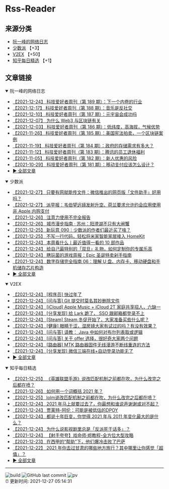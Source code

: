 # Rss-Reader

## 来源分类

* [阮一峰的网络日志](#阮一峰的网络日志)
* [少数派](#少数派) 【+3】
* [V2EX](#V2EX) 【+50】
* [知乎每日精选](#知乎每日精选) 【+1】

## 文章链接

<details open>
    <summary id="阮一峰的网络日志">
     阮一峰的网络日志
    </summary>


* [【2021-12-24】 科技爱好者周刊（第 189 期）：下一个内卷的行业](http://www.ruanyifeng.com/blog/2021/12/weekly-issue-189.html)
* [【2021-12-17】 科技爱好者周刊（第 188 期）：音乐是反社交](http://www.ruanyifeng.com/blog/2021/12/weekly-issue-188.html)
* [【2021-12-10】 科技爱好者周刊（第 187 期）：元宇宙会成功吗](http://www.ruanyifeng.com/blog/2021/12/weekly-issue-187.html)
* [【2021-12-07】 为什么 Web3 与区块链有关](http://www.ruanyifeng.com/blog/2021/12/web3.html)
* [【2021-12-03】 科技爱好者周刊（第 186 期）：低纬度，高海拔，气候优势](http://www.ruanyifeng.com/blog/2021/12/weekly-issue-186.html)
* [【2021-11-26】 科技爱好者周刊（第 185 期）：美国宪法拍卖，一个区块链案例](http://www.ruanyifeng.com/blog/2021/11/weekly-issue-185.html)
* [【2021-11-19】 科技爱好者周刊（第 184 期）：政府的存储需求有多大？](http://www.ruanyifeng.com/blog/2021/11/weekly-issue-184.html)
* [【2021-11-12】 科技爱好者周刊（第 183 期）：腾讯的员工退休福利](http://www.ruanyifeng.com/blog/2021/11/weekly-issue-183.html)
* [【2021-11-05】 科技爱好者周刊（第 182 期）：新人优惠的风险](http://www.ruanyifeng.com/blog/2021/11/weekly-issue-182.html)
* [【2021-10-29】 科技爱好者周刊（第 181 期）：移动支付应该怎么设计？](http://www.ruanyifeng.com/blog/2021/10/weekly-issue-181.html)
* [:arrow_forward: 全部文章](data/阮一峰的网络日志.md)
</details>

<details open>
    <summary id="少数派">
     少数派
    </summary>


* [【2021-12-27】 只要有网就能传文件：微信推出的网页版「文件助手」好用吗？](https://sspai.com/post/70614)
* [【2021-12-27】 派早报：韦伯望远镜发射升空、荷兰要求允许约会应用使用非 Apple 内购支付](https://sspai.com/post/70609)
* [【2021-12-26】 注意力使用不完全报告](https://sspai.com/post/70482)
* [【2021-12-26】 城市漫步指南 · 苏州：阳澄湖不只有大闸蟹](https://sspai.com/post/70221)
* [【2021-12-25】 新玩意 090｜少数派的作者们最近买了啥？](https://sspai.com/post/70586)
* [【2021-12-25】 不写一行代码，轻松将米家智能家居接入 HomeKit](https://sspai.com/post/70089)
* [【2021-12-24】 本周看什么丨最近值得一看的 10 部作品](https://sspai.com/post/70587)
* [【2021-12-24】 给自己最特别的「双旦」礼物，如何定制你的专属乐高](https://sspai.com/post/70583)
* [【2021-12-24】 瞎玩菌的游戏周报：Epic 圣诞特卖剁手指南](https://sspai.com/post/70569)
* [【2021-12-24】 数字存储完全指南 06：理解 U 盘、内存卡、移动硬盘和手机储存芯片构造](https://sspai.com/post/69415)
* [:arrow_forward: 全部文章](data/少数派.md)
</details>

<details open>
    <summary id="V2EX">
     V2EX
    </summary>


* [【2021-12-24】 [程序员] 快过年了](https://www.v2ex.com/t/824201)
* [【2021-12-24】 [问与答] Git 提交时莫名其妙删除文件](https://www.v2ex.com/t/824200)
* [【2021-12-24】 [iCloud] Apple Music + iCloud 2T 家庭共享招人，六缺一](https://www.v2ex.com/t/824199)
* [【2021-12-24】 [分享发现] 给 Lark 跪了， SSO 跟邮箱都登录不上](https://www.v2ex.com/t/824198)
* [【2021-12-24】 [Steam] Steam 冬促开始了，大家准备买些什么呢？](https://www.v2ex.com/t/824197)
* [【2021-12-24】 [健康] 眼睛干涩，湿房镜大家有试过的吗？有没有效果？](https://www.v2ex.com/t/824196)
* [【2021-12-24】 [问与答] 请教： Java 中如何对布尔列表取或逻辑](https://www.v2ex.com/t/824194)
* [【2021-12-24】 [问与答] 关于 offer 选择，很好奇大家两个问题](https://www.v2ex.com/t/824192)
* [【2021-12-24】 [路由器] MTK 路由器固件无线漫游不断线重连的方法](https://www.v2ex.com/t/824191)
* [【2021-12-24】 [分享发现] 微信三端在线+自动登录功能无了](https://www.v2ex.com/t/824190)
* [:arrow_forward: 全部文章](data/V2EX.md)
</details>

<details open>
    <summary id="知乎每日精选">
     知乎每日精选
    </summary>


* [【2021-12-25】 《英雄联盟手游》说改匹配机制之前都在吹，为什么改完之后都在喷？](http://www.zhihu.com/question/499338974/answer/2270772294?utm_campaign=rss&utm_medium=rss&utm_source=rss&utm_content=title)
* [【2021-12-26】 如何用一个词概括 2021 年？](http://www.zhihu.com/question/508117339/answer/2286404162?utm_campaign=rss&utm_medium=rss&utm_source=rss&utm_content=title)
* [【2021-12-25】 lolm说改匹配机制之前都在吹，为什么改完之后都在喷？](http://www.zhihu.com/question/499338974/answer/2270772294?utm_campaign=rss&utm_medium=rss&utm_source=rss&utm_content=title)
* [【2021-12-24】 2021 年马上就要过去了，你最想和谁说声谢谢或对不起？](http://www.zhihu.com/question/504281925/answer/2284592881?utm_campaign=rss&utm_medium=rss&utm_source=rss&utm_content=title)
* [【2021-12-24】 贾莱特-阿伦：可能是被低估的DPOY](http://zhuanlan.zhihu.com/p/449404999?utm_campaign=rss&utm_medium=rss&utm_source=rss&utm_content=title)
* [【2021-12-24】 都说十年巨变，你觉得 2021 年与 2011 年变化最大的是什么？](http://www.zhihu.com/question/502764724/answer/2284002528?utm_campaign=rss&utm_medium=rss&utm_source=rss&utm_content=title)
* [【2021-12-24】 为什么说影视剧里总是「反派死于话多」？](http://www.zhihu.com/question/505105804/answer/2283797329?utm_campaign=rss&utm_medium=rss&utm_source=rss&utm_content=title)
* [【2021-12-24】 【射手夸夸】戏命师·烬教程-全方位大型攻略](http://zhuanlan.zhihu.com/p/354668943?utm_campaign=rss&utm_medium=rss&utm_source=rss&utm_content=title)
* [【2021-12-23】 在西甲的“帮助”下，他们爆冷击败了巴萨](http://zhuanlan.zhihu.com/p/448901585?utm_campaign=rss&utm_medium=rss&utm_source=rss&utm_content=title)
* [【2021-12-22】 2021 年你去过甘肃的哪些地方旅行？其中哪里让你感觉「超值」？](http://www.zhihu.com/question/506125268/answer/2281367685?utm_campaign=rss&utm_medium=rss&utm_source=rss&utm_content=title)
* [:arrow_forward: 全部文章](data/知乎每日精选.md)
</details>


---

![build](https://github.com/LikaiLee/rss-reader/workflows/rss%20reader/badge.svg)
![GitHub last commit](https://img.shields.io/github/last-commit/likailee/rss-reader)
![pv](https://pageview.vercel.app/?github_user=likailee) <br>
:alarm_clock: 更新时间: 2021-12-27 05:14:31